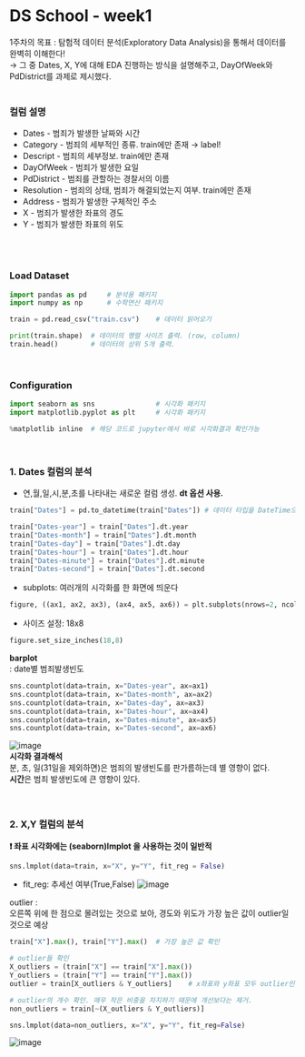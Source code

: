 # DS School - week1
1주차의 목표 : 탐험적 데이터 분석(Exploratory Data Analysis)을 통해서 데이터를 완벽히 이해한다!     
→ 그 중 Dates, X, Y에 대해 EDA 진행하는 방식을 설명해주고, DayOfWeek와 PdDistrict를 과제로 제시했다.
</br>
</br>

### 컬럼 설명
- Dates - 범죄가 발생한 날짜와 시간
- Category - 범죄의 세부적인 종류. train에만 존재 → label!
- Descript - 범죄의 세부정보. train에만 존재
- DayOfWeek - 범죄가 발생한 요일
- PdDistrict - 범죄를 관할하는 경찰서의 이름
- Resolution - 범죄의 상태, 범죄가 해결되었는지 여부. train에만 존재
- Address - 범죄가 발생한 구체적인 주소
- X - 범죄가 발생한 좌표의 경도
- Y - 범죄가 발생한 좌표의 위도
</br>
</br>

### Load Dataset
```python
import pandas as pd		# 분석용 패키지
import numpy as np		# 수학연산 패키지

train = pd.read_csv("train.csv")	# 데이터 읽어오기

print(train.shape)	# 데이터의 행렬 사이즈 출력. (row, column)
train.head()		# 데이터의 상위 5개 출력.
```
</br>

### Configuration
```python
import seaborn as sns	 	        # 시각화 패키지
import matplotlib.pyplot as plt 	# 시각화 패키지

%matplotlib inline	# 해당 코드로 jupyter에서 바로 시각화결과 확인가능
```
</br>

### 1. Dates 컬럼의 분석     
- 연,월,일,시,분,초를 나타내는 새로운 컬럼 생성. **dt 옵션 사용.**
```python
train["Dates"] = pd.to_datetime(train["Dates"])	# 데이터 타입을 DateTime으로 변환

train["Dates-year"] = train["Dates"].dt.year
train["Dates-month"] = train["Dates"].dt.month
train["Dates-day"] = train["Dates"].dt.day
train["Dates-hour"] = train["Dates"].dt.hour
train["Dates-minute"] = train["Dates"].dt.minute
train["Dates-second"] = train["Dates"].dt.second
```

- subplots: 여러개의 시각화를 한 화면에 띄운다
```python
figure, ((ax1, ax2, ax3), (ax4, ax5, ax6)) = plt.subplots(nrows=2, ncols=3)
```

- 사이즈 설정: 18x8
```python
figure.set_size_inches(18,8)
```

**barplot**    
: date별 범죄발생빈도 
```python
sns.countplot(data=train, x="Dates-year", ax=ax1)
sns.countplot(data=train, x="Dates-month", ax=ax2)
sns.countplot(data=train, x="Dates-day", ax=ax3)
sns.countplot(data=train, x="Dates-hour", ax=ax4)
sns.countplot(data=train, x="Dates-minute", ax=ax5)
sns.countplot(data=train, x="Dates-second", ax=ax6)
```
![image](https://github.com/helloMinji/Kaggle_crime_SanFrancisco/issues/1#issuecomment-654604951)   
**시각화 결과해석**     
분, 초, 일(31일을 제외하면)은 범죄의 발생빈도를 판가름하는데 별 영향이 없다.     
**시간**은 범죄 발생빈도에 큰 영향이 있다.
</br>
</br>
</br>

### 2. X,Y 컬럼의 분석
**:exclamation: 좌표 시각화에는 (seaborn)lmplot 을 사용하는 것이 일반적**
```python
sns.lmplot(data=train, x="X", y="Y", fit_reg = False)
```
- fit_reg: 추세선 여부(True,False)
![image](https://github.com/helloMinji/Kaggle_crime_SanFrancisco/issues/1#issuecomment-654605022)        

outlier :     
오른쪽 위에 한 점으로 몰려있는 것으로 보아, 경도와 위도가 가장 높은 값이 outlier일 것으로 예상
```python
train["X"].max(), train["Y"].max()	# 가장 높은 값 확인

# outlier들 확인
X_outliers = (train["X"] == train["X"].max())
Y_outliers = (train["Y"] == train["Y"].max())
outlier = train[X_outliers & Y_outliers]    # x좌표와 y좌표 모두 outlier인 것을 확인

# outlier의 개수 확인. 매우 작은 비중을 차지하기 때문에 개선보다는 제거.
non_outliers = train[~(X_outliers & Y_outliers)]

sns.lmplot(data=non_outliers, x="X", y="Y", fit_reg=False)
```
![image](https://github.com/helloMinji/Kaggle_crime_SanFrancisco/issues/1#issuecomment-654605077)     
